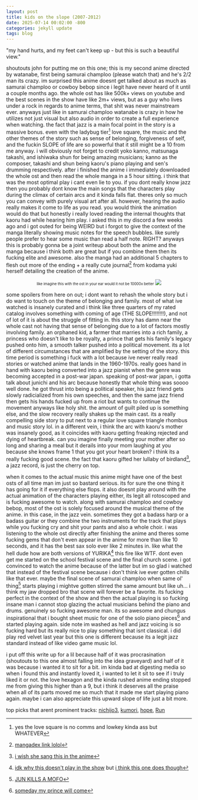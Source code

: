 ```yaml
---
layout: post
title: kids on the slope (2007-2012)
date: 2025-07-14 00:02:00 -800
categories: jekyll update
tags: blog
---
```

"my hand hurts, and my feet can't keep up - but this is such a beautiful view."

shoutouts john for putting me on this one; this is my second anime directed by watanabe, first being samurai champloo (please watch that) and he's 2/2 man its crazy. im surprised this anime doesnt get talked about as much as samurai champloo or cowboy bebop since i legit have never heard of it until a couple months ago. the whole ost has like 500k+ views on youtube and the best scenes in the show have like 2m+ views, but as a guy who lives under a rock in regards to anime terms, that shit was never mainstream ever. anyways just like in samurai champloo watanabe is crazy in how he utilizes not just visual but also audio in order to create a full experience when watching. the fact that jazz is a main focal point in the story is a massive bonus. even with the ladybug tier[^1] love square, the music and the other themes of the story such as sense of belonging, forgiveness of self, and the fuckin SLOPE of life are so powerful that it still might be a 10 from me anyway. i will obviously not forget to credit yoko kanno, matsunaga takashi, and ishiwaka shun for being amazing musicians; kanno as the composer, takashi and shun being kaoru's piano playing and sen's drumming respectively. after i finished the anime i immediately downloaded the whole ost and then read the whole manga in a 5 hour sitting. i think that was the most optimal play i cant even lie to you. if you dont really know jazz then you probably dont know the main songs that the characters play during the climax of certain arcs and it kinda falls flat. theres only so much you can convey with purely visual art after all. however, hearing the audio really makes it come to life as you read. you would think the animation would do that but honestly i really loved reading the internal thoughts that kaoru had while hearing him play. i asked this in my discord a few weeks ago and i got outed for being WEIRD but i forgot to give the context of the manga literally showing music notes for the speech bubbles. like surely people prefer to hear some music than read a half note. RIGHT? anyways this is probably gonna be a joint writeup about both the anime and the manga because i think both are great but if you combine them then its fucking elite and awesome. also the manga had an additional 5 chapters to flesh out more of the ending + a really cute journal[^2] from kodama yuki herself detailing the creation of the anime. 

<p align="center">
    <small><small>like imagine this with the ost in your ear would it not be 10000x better</small></small>
    <img src="../../../../../../../assets/images/slope.png">
</p>


some spoilers from here on out; i dont want to rehash the whole story but i do want to touch on the theme of belonging and family. most of what ive watched is insanely curated and i think like three quarters of my rated catalog involves something with coming of age (THE SLOPE!!!!!!!!), and not of lot of it is about the struggle of fitting in. this story has damn near the whole cast not having that sense of belonging due to a lot of factors mostly involving family. an orphaned kid, a farmer that marries into a rich family, a princess who doesn't like to be royalty, a prince that gets his family's legacy pushed onto him, a smooth talker pushed into a political movement. its a lot of different circumstances that are amplified by the setting of the story. this time period is something i fuck with a lot because ive never really read stories or watched anime that lands in the 1960-1970s. really goes hand in hand with kaoru being converted into a jazz pianist when the genre was becoming accepted in a post-war japan. speaking of post-war japan, i gotta talk about junichi and his arc because honestly that whole thing was soooo well done. he got thrust into being a political speaker, his jazz friend gets slowly radicialized from his own speeches, and then the same jazz friend then gets his hands fucked up from a riot but wants to continue the movement anyways like holy shit. the amount of guilt piled up is something else, and the slow recovery really shakes up the main cast. its a really compelling side story to put next to a regular love square triangle rhombus and music story lol. in a different vein, i think the arc with kaoru's mother was insanely good, as it coincides with kaoru getting freaking rejected and dying of heartbreak. can you imagine finally meeting your mother after so long and sharing a meal but it derails into your mom laughing at you because she knows frame 1 that you got your heart broken? i think its a really fucking good scene. the fact that kaoru gifted her lullaby of birdland[^3], a jazz record, is just the cherry on top. 

when it comes to the actual music this anime might have one of the best osts of all time man im just so bastard serious. its for sure the one thing it has going for it if everything else flops. it also doesnt play around with the actual animation of the characters playing either, its legit all rotoscoped and is fucking awesome to watch. along with samurai champloo and cowboy bebop, most of the ost is solely focused around the musical theme of the anime. in this case, in the jazz vein. sometimes they got a badass harp or a badass guitar or they combine the two instruments for the track that plays while you fucking cry and shit your pants and also a whole choir. i was listening to the whole ost directly after finishing the anime and theres some fucking gems that don't even appear in the anime for more than like 10 seconds, and it has the best sax solo ever like 2 minutes in. like what the hell dude how are both versions of YURIKA[^4] this fire like WTF. dont even get me started on the school festival scene and the final church scene. i got convinced to watch the anime because of the latter but im so glad i watched that instead of the festival scene because i don't think ive ever gotten chills like that ever. maybe the final scene of samurai champloo when same ol' thing[^5] starts playing i mightve gotten stirred the same amount but like uh... i think my jaw dropped bro that scene will forever be a favorite. its fucking perfect in the context of the show and then the actual playing is so fucking insane man i cannot stop glazing the actual musicians behind the piano and drums. genuinely so fucking awesome man. its so awesome and chungus inspirational that i bought sheet music for one of the solo piano pieces[^6] and started playing again. side note im washed as hell and jazz voicing is so fucking hard but its really nice to play something that isnt classical. i did play red velvet last year but this one is different because its a legit jazz standard instead of like video game music lol.

i put off this write up for a lil because half of it was procrasination (shoutouts to this one almost falling into the idea graveyard) and half of it was because i wanted it to sit for a bit. im kinda bad at digesting media so when i found this and instantly loved it, i wanted to let it sit to see if i truly liked it or not. the love hexagon and the kinda rushed anime ending stopped me from giving this higher than a 9, but i think it deserves all the praise when all of its parts moved me so much that it made me start playing piano again. maybe i can also appreciate this upward slope of life just a bit more.

 top picks that arent prominent tracks: [nichijo3](https://www.youtube.com/watch?v=MR71OJFp1yc), [kumori](https://www.youtube.com/watch?v=jl3m7Pp_NHw), [hope](https://www.youtube.com/watch?v=LHWRHoylddk), [Run](https://www.youtube.com/watch?v=SBQCT3gXBl4)


[^1]: yes the love square is no comms and lowkey kinda ass but WHATEVER

[^2]: [mangadex link lolol](https://mangadex.org/chapter/e716e0ec-5bae-4f1e-bf1f-7b8847e24cc9)

[^3]: [i wish she sang this in the anime](https://www.youtube.com/watch?v=gDzi8N3BYMw)

[^4]: [idk why this doesn't play in the show](https://www.youtube.com/watch?v=XwnyPw2TCuU) but [i think this one does though](https://www.youtube.com/watch?v=JqBVzWuR_GA)

[^5]: [JUN KILLS A MOFO](https://www.youtube.com/watch?v=cTN6WeO0oIs)

[^6]: [someday my prince will come](https://www.youtube.com/watch?v=viwUgMVr2G0)

